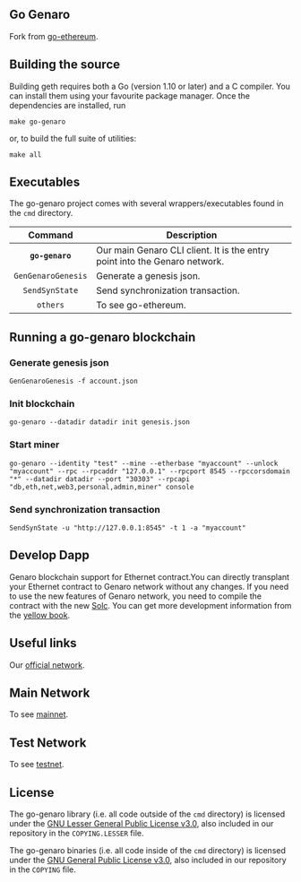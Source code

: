 ## Go Genaro

Fork from [go-ethereum](https://github.com/ethereum/go-ethereum/tree/v1.8.3).

## Building the source

Building geth requires both a Go (version 1.10 or later) and a C compiler.
You can install them using your favourite package manager.
Once the dependencies are installed, run

    make go-genaro

or, to build the full suite of utilities:

    make all

## Executables

The go-genaro project comes with several wrappers/executables found in the `cmd` directory.

| Command    | Description |
|:----------:|-------------|
| **`go-genaro`** | Our main Genaro CLI client. It is the entry point into the Genaro network. |
| `GenGenaroGenesis` | Generate a genesis json. |
| `SendSynState` | Send synchronization transaction. |
| `others` | To see go-ethereum. |

## Running a go-genaro blockchain

### Generate genesis json

    GenGenaroGenesis -f account.json

### Init blockchain

    go-genaro --datadir datadir init genesis.json

### Start miner

    go-genaro --identity "test" --mine --etherbase "myaccount" --unlock "myaccount" --rpc --rpcaddr "127.0.0.1" --rpcport 8545 --rpccorsdomain "*" --datadir datadir --port "30303" --rpcapi "db,eth,net,web3,personal,admin,miner" console

### Send synchronization transaction

    SendSynState -u "http://127.0.0.1:8545" -t 1 -a "myaccount"

## Develop Dapp

Genaro blockchain support for Ethernet contract.You can directly transplant your Ethernet contract to Genaro network without any changes.
If you need to use the new features of Genaro network, you need to compile the contract with the new [Solc](https://github.com/GenaroNetwork/genaro-solidity).
You can get more development information from the [yellow book](https://github.com/GenaroNetwork/genaro-document).

## Useful links
Our [official network](https://genaro.network/).

## Main Network
To see [mainnet](./mainnet).

## Test Network
To see [testnet](./testnet).

## License

The go-genaro library (i.e. all code outside of the `cmd` directory) is licensed under the
[GNU Lesser General Public License v3.0](https://www.gnu.org/licenses/lgpl-3.0.en.html), also
included in our repository in the `COPYING.LESSER` file.

The go-genaro binaries (i.e. all code inside of the `cmd` directory) is licensed under the
[GNU General Public License v3.0](https://www.gnu.org/licenses/gpl-3.0.en.html), also included
in our repository in the `COPYING` file.
